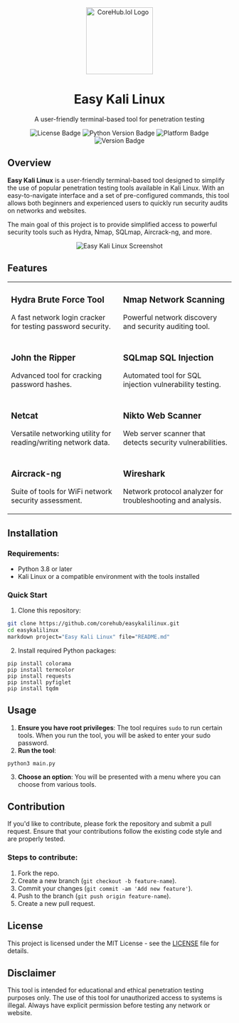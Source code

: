 <div align="center">
  <img src="https://www.corehub.lol/logo.png" alt="CoreHub.lol Logo" width="150" />
  <h1>Easy Kali Linux</h1>
  <p>A user-friendly terminal-based tool for penetration testing</p>
  
  <p>
    <img src="https://img.shields.io/badge/License-MIT-green" alt="License Badge" />
    <img src="https://img.shields.io/badge/Python-3.8%2B-blue" alt="Python Version Badge" />
    <img src="https://img.shields.io/badge/Platform-Linux-purple" alt="Platform Badge" />
    <img src="https://img.shields.io/badge/Version-1.0%20Stable-red" alt="Version Badge" />
  </p>
</div>

## Overview

**Easy Kali Linux** is a user-friendly terminal-based tool designed to simplify the use of popular penetration testing tools available in Kali Linux. With an easy-to-navigate interface and a set of pre-configured commands, this tool allows both beginners and experienced users to quickly run security audits on networks and websites.

The main goal of this project is to provide simplified access to powerful security tools such as Hydra, Nmap, SQLmap, Aircrack-ng, and more.

<div align="center">
  <img src="https://cdn.discordapp.com/attachments/1349801104589852674/1359248735682433225/image.png?ex=67f6ca88&is=67f57908&hm=3a9a5bb37e2912cd9d44fd2f8094b767ebba5bc50d52ae9c1e5befa0af0b8649&?height=300&width=600" alt="Easy Kali Linux Screenshot" />
</div>

## Features

<table>
  <tr>
    <td width="50%">
      <h3>Hydra Brute Force Tool</h3>
      <p>A fast network login cracker for testing password security.</p>
    </td>
    <td width="50%">
      <h3>Nmap Network Scanning</h3>
      <p>Powerful network discovery and security auditing tool.</p>
    </td>
  </tr>
  <tr>
    <td width="50%">
      <h3>John the Ripper</h3>
      <p>Advanced tool for cracking password hashes.</p>
    </td>
    <td width="50%">
      <h3>SQLmap SQL Injection</h3>
      <p>Automated tool for SQL injection vulnerability testing.</p>
    </td>
  </tr>
  <tr>
    <td width="50%">
      <h3>Netcat</h3>
      <p>Versatile networking utility for reading/writing network data.</p>
    </td>
    <td width="50%">
      <h3>Nikto Web Scanner</h3>
      <p>Web server scanner that detects security vulnerabilities.</p>
    </td>
  </tr>
  <tr>
    <td width="50%">
      <h3>Aircrack-ng</h3>
      <p>Suite of tools for WiFi network security assessment.</p>
    </td>
    <td width="50%">
      <h3>Wireshark</h3>
      <p>Network protocol analyzer for troubleshooting and analysis.</p>
    </td>
  </tr>
</table>

## Installation

### Requirements:
- Python 3.8 or later
- Kali Linux or a compatible environment with the tools installed

### Quick Start

1. Clone this repository:

```bash
git clone https://github.com/corehub/easykalilinux.git
cd easykalilinux
markdown project="Easy Kali Linux" file="README.md"
```

2. Install required Python packages:


```shellscript
pip install colorama
pip install termcolor
pip install requests
pip install pyfiglet
pip install tqdm
```

## Usage

1. **Ensure you have root privileges**: The tool requires `sudo` to run certain tools. When you run the tool, you will be asked to enter your sudo password.
2. **Run the tool**:


```shellscript
python3 main.py
```

3. **Choose an option**: You will be presented with a menu where you can choose from various tools.

## Contribution

If you'd like to contribute, please fork the repository and submit a pull request. Ensure that your contributions follow the existing code style and are properly tested.

### Steps to contribute:

1. Fork the repo.
2. Create a new branch (`git checkout -b feature-name`).
3. Commit your changes (`git commit -am 'Add new feature'`).
4. Push to the branch (`git push origin feature-name`).
5. Create a new pull request.


## License

This project is licensed under the MIT License - see the [LICENSE](LICENSE) file for details.

## Disclaimer

This tool is intended for educational and ethical penetration testing purposes only. The use of this tool for unauthorized access to systems is illegal. Always have explicit permission before testing any network or website.
